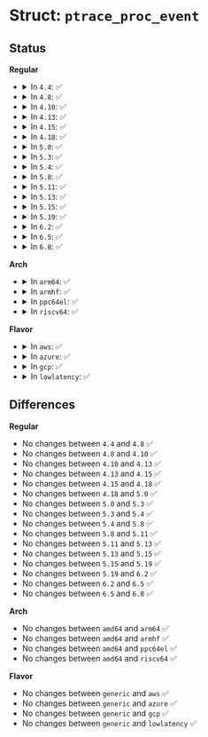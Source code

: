 # Struct: <code>ptrace_proc_event</code>

## Status
<b>Regular</b>
<ul>
<li>
<details>
<summary>In <code>4.4</code>: ✅</summary>

```c
struct ptrace_proc_event {
    __kernel_pid_t process_pid;
    __kernel_pid_t process_tgid;
    __kernel_pid_t tracer_pid;
    __kernel_pid_t tracer_tgid;
};
```
</details>
</li>
<li>
<details>
<summary>In <code>4.8</code>: ✅</summary>

```c
struct ptrace_proc_event {
    __kernel_pid_t process_pid;
    __kernel_pid_t process_tgid;
    __kernel_pid_t tracer_pid;
    __kernel_pid_t tracer_tgid;
};
```
</details>
</li>
<li>
<details>
<summary>In <code>4.10</code>: ✅</summary>

```c
struct ptrace_proc_event {
    __kernel_pid_t process_pid;
    __kernel_pid_t process_tgid;
    __kernel_pid_t tracer_pid;
    __kernel_pid_t tracer_tgid;
};
```
</details>
</li>
<li>
<details>
<summary>In <code>4.13</code>: ✅</summary>

```c
struct ptrace_proc_event {
    __kernel_pid_t process_pid;
    __kernel_pid_t process_tgid;
    __kernel_pid_t tracer_pid;
    __kernel_pid_t tracer_tgid;
};
```
</details>
</li>
<li>
<details>
<summary>In <code>4.15</code>: ✅</summary>

```c
struct ptrace_proc_event {
    __kernel_pid_t process_pid;
    __kernel_pid_t process_tgid;
    __kernel_pid_t tracer_pid;
    __kernel_pid_t tracer_tgid;
};
```
</details>
</li>
<li>
<details>
<summary>In <code>4.18</code>: ✅</summary>

```c
struct ptrace_proc_event {
    __kernel_pid_t process_pid;
    __kernel_pid_t process_tgid;
    __kernel_pid_t tracer_pid;
    __kernel_pid_t tracer_tgid;
};
```
</details>
</li>
<li>
<details>
<summary>In <code>5.0</code>: ✅</summary>

```c
struct ptrace_proc_event {
    __kernel_pid_t process_pid;
    __kernel_pid_t process_tgid;
    __kernel_pid_t tracer_pid;
    __kernel_pid_t tracer_tgid;
};
```
</details>
</li>
<li>
<details>
<summary>In <code>5.3</code>: ✅</summary>

```c
struct ptrace_proc_event {
    __kernel_pid_t process_pid;
    __kernel_pid_t process_tgid;
    __kernel_pid_t tracer_pid;
    __kernel_pid_t tracer_tgid;
};
```
</details>
</li>
<li>
<details>
<summary>In <code>5.4</code>: ✅</summary>

```c
struct ptrace_proc_event {
    __kernel_pid_t process_pid;
    __kernel_pid_t process_tgid;
    __kernel_pid_t tracer_pid;
    __kernel_pid_t tracer_tgid;
};
```
</details>
</li>
<li>
<details>
<summary>In <code>5.8</code>: ✅</summary>

```c
struct ptrace_proc_event {
    __kernel_pid_t process_pid;
    __kernel_pid_t process_tgid;
    __kernel_pid_t tracer_pid;
    __kernel_pid_t tracer_tgid;
};
```
</details>
</li>
<li>
<details>
<summary>In <code>5.11</code>: ✅</summary>

```c
struct ptrace_proc_event {
    __kernel_pid_t process_pid;
    __kernel_pid_t process_tgid;
    __kernel_pid_t tracer_pid;
    __kernel_pid_t tracer_tgid;
};
```
</details>
</li>
<li>
<details>
<summary>In <code>5.13</code>: ✅</summary>

```c
struct ptrace_proc_event {
    __kernel_pid_t process_pid;
    __kernel_pid_t process_tgid;
    __kernel_pid_t tracer_pid;
    __kernel_pid_t tracer_tgid;
};
```
</details>
</li>
<li>
<details>
<summary>In <code>5.15</code>: ✅</summary>

```c
struct ptrace_proc_event {
    __kernel_pid_t process_pid;
    __kernel_pid_t process_tgid;
    __kernel_pid_t tracer_pid;
    __kernel_pid_t tracer_tgid;
};
```
</details>
</li>
<li>
<details>
<summary>In <code>5.19</code>: ✅</summary>

```c
struct ptrace_proc_event {
    __kernel_pid_t process_pid;
    __kernel_pid_t process_tgid;
    __kernel_pid_t tracer_pid;
    __kernel_pid_t tracer_tgid;
};
```
</details>
</li>
<li>
<details>
<summary>In <code>6.2</code>: ✅</summary>

```c
struct ptrace_proc_event {
    __kernel_pid_t process_pid;
    __kernel_pid_t process_tgid;
    __kernel_pid_t tracer_pid;
    __kernel_pid_t tracer_tgid;
};
```
</details>
</li>
<li>
<details>
<summary>In <code>6.5</code>: ✅</summary>

```c
struct ptrace_proc_event {
    __kernel_pid_t process_pid;
    __kernel_pid_t process_tgid;
    __kernel_pid_t tracer_pid;
    __kernel_pid_t tracer_tgid;
};
```
</details>
</li>
<li>
<details>
<summary>In <code>6.8</code>: ✅</summary>

```c
struct ptrace_proc_event {
    __kernel_pid_t process_pid;
    __kernel_pid_t process_tgid;
    __kernel_pid_t tracer_pid;
    __kernel_pid_t tracer_tgid;
};
```
</details>
</li>
</ul>
<b>Arch</b>
<ul>
<li>
<details>
<summary>In <code>arm64</code>: ✅</summary>

```c
struct ptrace_proc_event {
    __kernel_pid_t process_pid;
    __kernel_pid_t process_tgid;
    __kernel_pid_t tracer_pid;
    __kernel_pid_t tracer_tgid;
};
```
</details>
</li>
<li>
<details>
<summary>In <code>armhf</code>: ✅</summary>

```c
struct ptrace_proc_event {
    __kernel_pid_t process_pid;
    __kernel_pid_t process_tgid;
    __kernel_pid_t tracer_pid;
    __kernel_pid_t tracer_tgid;
};
```
</details>
</li>
<li>
<details>
<summary>In <code>ppc64el</code>: ✅</summary>

```c
struct ptrace_proc_event {
    __kernel_pid_t process_pid;
    __kernel_pid_t process_tgid;
    __kernel_pid_t tracer_pid;
    __kernel_pid_t tracer_tgid;
};
```
</details>
</li>
<li>
<details>
<summary>In <code>riscv64</code>: ✅</summary>

```c
struct ptrace_proc_event {
    __kernel_pid_t process_pid;
    __kernel_pid_t process_tgid;
    __kernel_pid_t tracer_pid;
    __kernel_pid_t tracer_tgid;
};
```
</details>
</li>
</ul>
<b>Flavor</b>
<ul>
<li>
<details>
<summary>In <code>aws</code>: ✅</summary>

```c
struct ptrace_proc_event {
    __kernel_pid_t process_pid;
    __kernel_pid_t process_tgid;
    __kernel_pid_t tracer_pid;
    __kernel_pid_t tracer_tgid;
};
```
</details>
</li>
<li>
<details>
<summary>In <code>azure</code>: ✅</summary>

```c
struct ptrace_proc_event {
    __kernel_pid_t process_pid;
    __kernel_pid_t process_tgid;
    __kernel_pid_t tracer_pid;
    __kernel_pid_t tracer_tgid;
};
```
</details>
</li>
<li>
<details>
<summary>In <code>gcp</code>: ✅</summary>

```c
struct ptrace_proc_event {
    __kernel_pid_t process_pid;
    __kernel_pid_t process_tgid;
    __kernel_pid_t tracer_pid;
    __kernel_pid_t tracer_tgid;
};
```
</details>
</li>
<li>
<details>
<summary>In <code>lowlatency</code>: ✅</summary>

```c
struct ptrace_proc_event {
    __kernel_pid_t process_pid;
    __kernel_pid_t process_tgid;
    __kernel_pid_t tracer_pid;
    __kernel_pid_t tracer_tgid;
};
```
</details>
</li>
</ul>

## Differences
<b>Regular</b>
<ul>
<li>
No changes between <code>4.4</code> and <code>4.8</code> ✅
</li>
<li>
No changes between <code>4.8</code> and <code>4.10</code> ✅
</li>
<li>
No changes between <code>4.10</code> and <code>4.13</code> ✅
</li>
<li>
No changes between <code>4.13</code> and <code>4.15</code> ✅
</li>
<li>
No changes between <code>4.15</code> and <code>4.18</code> ✅
</li>
<li>
No changes between <code>4.18</code> and <code>5.0</code> ✅
</li>
<li>
No changes between <code>5.0</code> and <code>5.3</code> ✅
</li>
<li>
No changes between <code>5.3</code> and <code>5.4</code> ✅
</li>
<li>
No changes between <code>5.4</code> and <code>5.8</code> ✅
</li>
<li>
No changes between <code>5.8</code> and <code>5.11</code> ✅
</li>
<li>
No changes between <code>5.11</code> and <code>5.13</code> ✅
</li>
<li>
No changes between <code>5.13</code> and <code>5.15</code> ✅
</li>
<li>
No changes between <code>5.15</code> and <code>5.19</code> ✅
</li>
<li>
No changes between <code>5.19</code> and <code>6.2</code> ✅
</li>
<li>
No changes between <code>6.2</code> and <code>6.5</code> ✅
</li>
<li>
No changes between <code>6.5</code> and <code>6.8</code> ✅
</li>
</ul>
<b>Arch</b>
<ul>
<li>
No changes between <code>amd64</code> and <code>arm64</code> ✅
</li>
<li>
No changes between <code>amd64</code> and <code>armhf</code> ✅
</li>
<li>
No changes between <code>amd64</code> and <code>ppc64el</code> ✅
</li>
<li>
No changes between <code>amd64</code> and <code>riscv64</code> ✅
</li>
</ul>
<b>Flavor</b>
<ul>
<li>
No changes between <code>generic</code> and <code>aws</code> ✅
</li>
<li>
No changes between <code>generic</code> and <code>azure</code> ✅
</li>
<li>
No changes between <code>generic</code> and <code>gcp</code> ✅
</li>
<li>
No changes between <code>generic</code> and <code>lowlatency</code> ✅
</li>
</ul>
